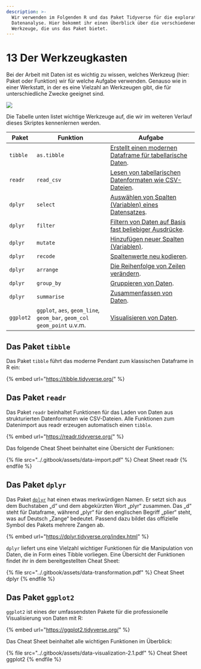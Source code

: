 ```yaml
---
description: >-
  Wir verwenden im Folgenden R und das Paket Tidyverse für die explorative
  Datenanalyse. Hier bekommt ihr einen Überblick über die verschiedenen
  Werkzeuge, die uns das Paket bietet.
---
```


# 13 Der Werkzeugkasten

Bei der Arbeit mit Daten ist es wichtig zu wissen, welches Werkzeug (hier: Paket oder Funktion) wir für welche Aufgabe verwenden. Genauso wie in einer Werkstatt, in der es eine Vielzahl an Werkzeugen gibt, die für unterschiedliche Zwecke geeignet sind.

![](../.gitbook/assets/tool\_set.jpg)

Die Tabelle unten listet wichtige Werkzeuge auf, die wir im weiteren Verlauf dieses Skriptes kennenlernen werden.

| **Paket** | **Funktion**                                                               | **Aufgabe**                                                                                                            |
| --------- | -------------------------------------------------------------------------- | ---------------------------------------------------------------------------------------------------------------------- |
| `tibble`  | `as.tibble`                                                                | [Erstellt einen modernen Dataframe für tabellarische Daten](14-daten-laden-und-sichten/tidyverse-und-tibbles.md).      |
| `readr`   | `read_csv`                                                                 | [Lesen von tabellarischen Datenformaten wie CSV-Dateien](14-daten-laden-und-sichten/laden-eines-datensatzes.md).       |
| `dplyr`   | `select`                                                                   | [Auswählen von Spalten (Variablen) eines Datensatzes](15-daten-veraendern/spalten-auswaehlen.md).                      |
| `dplyr`   | `filter`                                                                   | [Filtern von Daten auf Basis fast beliebiger Ausdrücke](15-daten-veraendern/zeilen-filtern.md).                        |
| `dplyr`   | `mutate`                                                                   | [Hinzufügen neuer Spalten (Variablen)](15-daten-veraendern/spalten-veraendern/).                                       |
| `dplyr`   | `recode`                                                                   | [Spaltenwerte neu kodieren](15-daten-veraendern/spalten-veraendern/spalten-neu-kodieren.md).                           |
| `dplyr`   | `arrange`                                                                  | [Die Reihenfolge von Zeilen verändern](15-daten-veraendern/zeilen-sortieren.md).                                       |
| `dplyr`   | `group_by`                                                                 | [Gruppieren von Daten](15-daten-veraendern/daten-zusammenfassen.md#zusammenfassen-und-gruppieren).                     |
| `dplyr`   | `summarise`                                                                | [Zusammenfassen von Daten](15-daten-veraendern/daten-zusammenfassen.md#viele-zeilen-zu-einer-kennzahl-zusammenfassen). |
| `ggplot2` | `ggplot`, `aes`, `geom_line`_,_ `geom_bar`, `geom_col` `geom_point` u.v.m. | [Visualisieren von Daten](16-daten-visualisieren-mit-ggplot2/).                                                        |

## Das Paket `tibble`

Das Paket `tibble` führt das moderne Pendant zum klassischen Dataframe in R ein:

{% embed url="https://tibble.tidyverse.org/" %}

## Das Paket `readr`

Das Paket `readr` beinhaltet Funktionen für das Laden von Daten aus strukturierten Datenformaten wie CSV-Dateien. Alle Funktionen zum Datenimport aus readr erzeugen automatisch einen `tibble`.

{% embed url="https://readr.tidyverse.org/" %}

Das folgende Cheat Sheet beinhaltet eine Übersicht der Funktionen:

{% file src="../.gitbook/assets/data-import.pdf" %}
Cheat Sheet readr
{% endfile %}

## Das Paket `dplyr`

Das Paket [`dplyr`](https://dplyr.tidyverse.org/) hat einen etwas merkwürdigen Namen. Er setzt sich aus dem Buchstaben „d“ und dem abgekürzten Wort „plyr“ zusammen. Das „d“ steht für Dataframe, während „plyr“ für den englischen Begriff „plier“ steht, was auf Deutsch „Zange“ bedeutet. Passend dazu bildet das offizielle Symbol des Pakets mehrere Zangen ab.

{% embed url="https://dplyr.tidyverse.org/index.html" %}

`dplyr` liefert uns eine Vielzahl wichtiger Funktionen für die Manipulation von Daten, die in Form eines Tibble vorliegen. Eine Übersicht der Funktionen findet ihr in dem bereitgestellten Cheat Sheet:

{% file src="../.gitbook/assets/data-transformation.pdf" %}
Cheat Sheet dplyr
{% endfile %}

## Das Paket `ggplot2`

`ggplot2` ist eines der umfassendsten Pakete für die professionelle Visualisierung von Daten mit R:

{% embed url="https://ggplot2.tidyverse.org/" %}

Das Cheat Sheet beinhaltet alle wichtigen Funktionen im Überblick:

{% file src="../.gitbook/assets/data-visualization-2.1.pdf" %}
Cheat Sheet ggplot2
{% endfile %}
